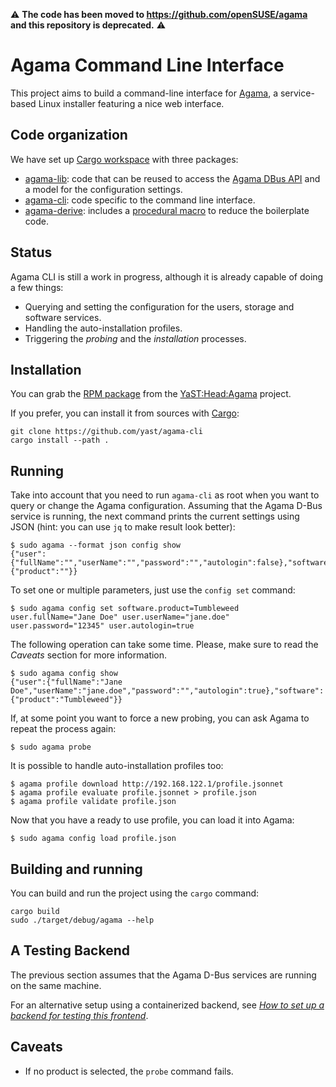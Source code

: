 :warning: **The code has been moved to https://github.com/openSUSE/agama and this repository is deprecated.** :warning:

# Agama Command Line Interface

This project aims to build a command-line interface for
[Agama](https://github.com/yast/agama), a service-based Linux installer featuring a nice
web interface.

## Code organization

We have set up [Cargo workspace](https://doc.rust-lang.org/book/ch14-03-cargo-workspaces.html) with
three packages:

* [agama-lib](./agama-lib): code that can be reused to access the
  [Agama DBus API](https://github.com/yast/agama/blob/master/doc/dbus_api.md) and a
  model for the configuration settings.
* [agama-cli](./agama-cli): code specific to the command line interface.
* [agama-derive](./agama-derive): includes a [procedural
  macro](https://doc.rust-lang.org/reference/procedural-macros.html) to reduce the boilerplate code.

## Status

Agama CLI is still a work in progress, although it is already capable of doing a few things:

* Querying and setting the configuration for the users, storage and software services.
* Handling the auto-installation profiles.
* Triggering the *probing* and the *installation* processes.

## Installation

You can grab the [RPM package](https://build.opensuse.org/package/show/YaST:Head:Agama/agama-cli) from
the [YaST:Head:Agama](https://build.opensuse.org/project/show/YaST:Head:Agama) project.

If you prefer, you can install it from sources with [Cargo](https://doc.rust-lang.org/cargo/):

```
git clone https://github.com/yast/agama-cli
cargo install --path .
```

## Running

Take into account that you need to run `agama-cli` as root when you want to query or change the
Agama configuration. Assuming that the Agama D-Bus service is running, the next command
prints the current settings using JSON (hint: you can use `jq` to make result look better):

```
$ sudo agama --format json config show
{"user":{"fullName":"","userName":"","password":"","autologin":false},"software":{"product":""}}
```

To set one or multiple parameters, just use the `config set` command:

```
$ sudo agama config set software.product=Tumbleweed user.fullName="Jane Doe" user.userName="jane.doe" user.password="12345" user.autologin=true
```

The following operation can take some time. Please, make sure to read the *Caveats* section for more
information.

```
$ sudo agama config show
{"user":{"fullName":"Jane Doe","userName":"jane.doe","password":"","autologin":true},"software":{"product":"Tumbleweed"}}
```

If, at some point you want to force a new probing, you can ask Agama to repeat the process again:

```
$ sudo agama probe
```

It is possible to handle auto-installation profiles too:

```
$ agama profile download http://192.168.122.1/profile.jsonnet
$ agama profile evaluate profile.jsonnet > profile.json
$ agama profile validate profile.json
```

Now that you have a ready to use profile, you can load it into Agama:

```
$ sudo agama config load profile.json
```

## Building and running

You can build and run the project using the `cargo` command:

```
cargo build
sudo ./target/debug/agama --help
```

## A Testing Backend

The previous section assumes that the Agama D-Bus services are running
on the same machine.

For an alternative setup using a containerized backend, see
*[How to set up a backend for testing this
frontend](./agama-cli/doc/backend-for-testing.md)*.

## Caveats

* If no product is selected, the `probe` command fails.
